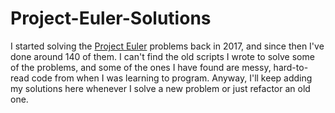# Project-Euler-Solutions

I started solving the [Project Euler](https://projecteuler.net/about) problems back in 2017, and since then I've done around 140 of them. I can't find the old scripts I wrote to solve some of the problems, and some of the ones I have found are messy, hard-to-read code from when I was learning to program. Anyway, I'll keep adding my solutions here whenever I solve a new problem or just refactor an old one.
